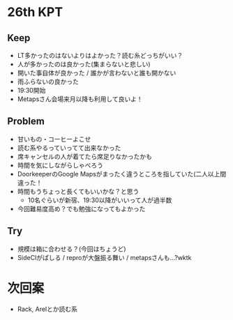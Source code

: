 # 26th KPT

## Keep

- LT多かったのはないよりはよかった？読む糸どっちがいい？
- 人が多かったのは良かった(集まらないと悲しい)
- 開いた事自体が良かった / 誰かが言わないと誰も開かない
- 雨ふらないの良かった
- 19:30開始
- Metapsさん会場来月以降も利用して良いよ！

## Problem

- 甘いもの・コーヒーよこせ
- 読む系やるっていってて出来なかった
- 席キャンセルの人が着てたら席足りなかったかも
- 時間を気にしながらしゃべろう
- DoorkeeperのGoogle Mapsがまったく違うところを指していた(二人以上間違った！
- 時間もうちょっと長くてもいいかな？と思う
  + 10名ぐらいが新宿、19:30以降がいいって人が過半数
- 今回難易度高め？でも勉強になってもよかった

## Try

- 規模は箱に合わせる？(今回はちょうど)
- SideCIがぱしる / reproが大盤振る舞い / metapsさんも...?wktk

# 次回案

- Rack, Arelとか読む系

